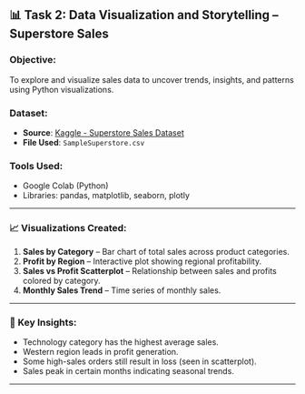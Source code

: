 ## 📊 Task 2: Data Visualization and Storytelling – Superstore Sales

### Objective:
To explore and visualize sales data to uncover trends, insights, and patterns using Python visualizations.

### Dataset:
- **Source**: [Kaggle - Superstore Sales Dataset](https://www.kaggle.com/datasets/vivek468/superstore-dataset-final)
- **File Used**: `SampleSuperstore.csv`

### Tools Used:
- Google Colab (Python)
- Libraries: pandas, matplotlib, seaborn, plotly

---

### 📈 Visualizations Created:
1. **Sales by Category** – Bar chart of total sales across product categories.
2. **Profit by Region** – Interactive plot showing regional profitability.
3. **Sales vs Profit Scatterplot** – Relationship between sales and profits colored by category.
4. **Monthly Sales Trend** – Time series of monthly sales.

---

### 📌 Key Insights:
- Technology category has the highest average sales.
- Western region leads in profit generation.
- Some high-sales orders still result in loss (seen in scatterplot).
- Sales peak in certain months indicating seasonal trends.

---

